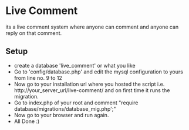 # Live Comment #

its a live comment system where anyone can comment and anyone can reply on that comment.

## Setup ##

* create a database 'live_comment' or what you like
* Go to 'config/database.php' and edit the mysql configuration to yours from line no. 9 to 12
* Now go to your installation url where you hosted the script i.e. http://your_server_url/live-comment/ and on first time it runs the migration.
* Go to index.php of your root and comment "require database/migrations/database_mig.php';"
* Now go to your browser and run again.
* All Done :)